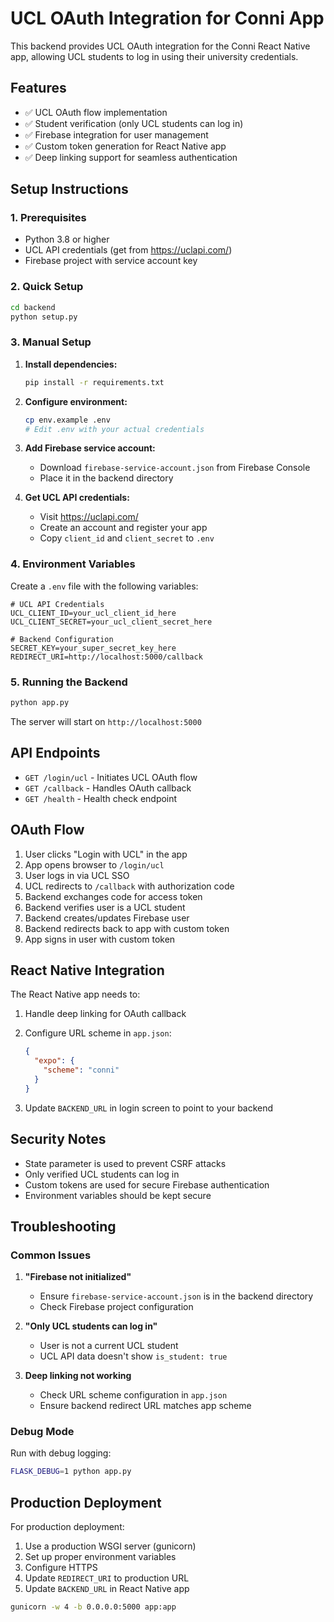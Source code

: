 # UCL OAuth Integration for Conni App

This backend provides UCL OAuth integration for the Conni React Native app, allowing UCL students to log in using their university credentials.

## Features

- ✅ UCL OAuth flow implementation
- ✅ Student verification (only UCL students can log in)
- ✅ Firebase integration for user management
- ✅ Custom token generation for React Native app
- ✅ Deep linking support for seamless authentication

## Setup Instructions

### 1. Prerequisites

- Python 3.8 or higher
- UCL API credentials (get from https://uclapi.com/)
- Firebase project with service account key

### 2. Quick Setup

```bash
cd backend
python setup.py
```

### 3. Manual Setup

1. **Install dependencies:**
   ```bash
   pip install -r requirements.txt
   ```

2. **Configure environment:**
   ```bash
   cp env.example .env
   # Edit .env with your actual credentials
   ```

3. **Add Firebase service account:**
   - Download `firebase-service-account.json` from Firebase Console
   - Place it in the backend directory

4. **Get UCL API credentials:**
   - Visit https://uclapi.com/
   - Create an account and register your app
   - Copy `client_id` and `client_secret` to `.env`

### 4. Environment Variables

Create a `.env` file with the following variables:

```env
# UCL API Credentials
UCL_CLIENT_ID=your_ucl_client_id_here
UCL_CLIENT_SECRET=your_ucl_client_secret_here

# Backend Configuration
SECRET_KEY=your_super_secret_key_here
REDIRECT_URI=http://localhost:5000/callback
```

### 5. Running the Backend

```bash
python app.py
```

The server will start on `http://localhost:5000`

## API Endpoints

- `GET /login/ucl` - Initiates UCL OAuth flow
- `GET /callback` - Handles OAuth callback
- `GET /health` - Health check endpoint

## OAuth Flow

1. User clicks "Login with UCL" in the app
2. App opens browser to `/login/ucl`
3. User logs in via UCL SSO
4. UCL redirects to `/callback` with authorization code
5. Backend exchanges code for access token
6. Backend verifies user is a UCL student
7. Backend creates/updates Firebase user
8. Backend redirects back to app with custom token
9. App signs in user with custom token

## React Native Integration

The React Native app needs to:

1. Handle deep linking for OAuth callback
2. Configure URL scheme in `app.json`:
   ```json
   {
     "expo": {
       "scheme": "conni"
     }
   }
   ```

3. Update `BACKEND_URL` in login screen to point to your backend

## Security Notes

- State parameter is used to prevent CSRF attacks
- Only verified UCL students can log in
- Custom tokens are used for secure Firebase authentication
- Environment variables should be kept secure

## Troubleshooting

### Common Issues

1. **"Firebase not initialized"**
   - Ensure `firebase-service-account.json` is in the backend directory
   - Check Firebase project configuration

2. **"Only UCL students can log in"**
   - User is not a current UCL student
   - UCL API data doesn't show `is_student: true`

3. **Deep linking not working**
   - Check URL scheme configuration in `app.json`
   - Ensure backend redirect URL matches app scheme

### Debug Mode

Run with debug logging:
```bash
FLASK_DEBUG=1 python app.py
```

## Production Deployment

For production deployment:

1. Use a production WSGI server (gunicorn)
2. Set up proper environment variables
3. Configure HTTPS
4. Update `REDIRECT_URI` to production URL
5. Update `BACKEND_URL` in React Native app

```bash
gunicorn -w 4 -b 0.0.0.0:5000 app:app
```
